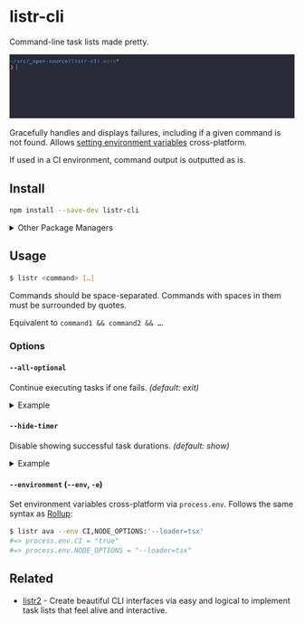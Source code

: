 # listr-cli

Command-line task lists made pretty.

<p align="center"><img src="media/demo.gif"></p>

Gracefully handles and displays failures, including if a given command is not found. Allows [setting environment variables](#environment---env--e) cross-platform.

If used in a CI environment, command output is outputted as is.

## Install

```sh
npm install --save-dev listr-cli
```

<details>
<summary>Other Package Managers</summary>

```sh
yarn add -D listr-cli
```
</details>

## Usage

```sh
$ listr <command> […]
```

Commands should be space-separated. Commands with spaces in them must be surrounded by quotes.

Equivalent to `command1 && command2 && …`.

### Options

#### `--all-optional`

Continue executing tasks if one fails. *(default: exit)*

<details>
<summary>Example</summary>

```sh
$ npx listr xo 'ava --tap | node parse.js' tsd --all-optional
✔ xo [2s]
✖ ava
  › Passed: 10, Failed: 2
✔ tsd [2s]
```

</details>

#### `--hide-timer`

Disable showing successful task durations. *(default: show)*

<details>
<summary>Example</summary>

```sh
$ npx listr xo 'ava --tap | node parse.js' tsd --hide-timer
✔ xo
✖ ava
  › Passed: 10, Failed: 2
✔ tsd
```

</details>

#### `--environment` (`--env`, `-e`)

Set environment variables cross-platform via `process.env`. Follows the same syntax as [Rollup](https://rollupjs.org/command-line-interface/#environment-values):

```sh
$ listr ava --env CI,NODE_OPTIONS:'--loader=tsx'
#=> process.env.CI = "true"
#=> process.env.NODE_OPTIONS = "--loader=tsx"
```

## Related

- [listr2](https://github.com/cenk1cenk2/listr2) - Create beautiful CLI interfaces via easy and logical to implement task lists that feel alive and interactive.
